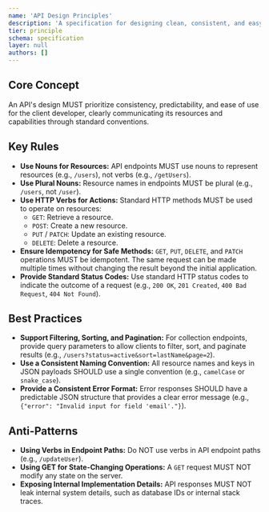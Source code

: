 ```yaml
---
name: 'API Design Principles'
description: 'A specification for designing clean, consistent, and easy-to-use RESTful APIs.'
tier: principle
schema: specification
layer: null
authors: []
---
```


## Core Concept

An API's design MUST prioritize consistency, predictability, and ease of use for the client developer, clearly communicating its resources and capabilities through standard conventions.

## Key Rules

- **Use Nouns for Resources:** API endpoints MUST use nouns to represent resources (e.g., `/users`), not verbs (e.g., `/getUsers`).
- **Use Plural Nouns:** Resource names in endpoints MUST be plural (e.g., `/users`, not `/user`).
- **Use HTTP Verbs for Actions:** Standard HTTP methods MUST be used to operate on resources:
  - `GET`: Retrieve a resource.
  - `POST`: Create a new resource.
  - `PUT` / `PATCH`: Update an existing resource.
  - `DELETE`: Delete a resource.
- **Ensure Idempotency for Safe Methods:** `GET`, `PUT`, `DELETE`, and `PATCH` operations MUST be idempotent. The same request can be made multiple times without changing the result beyond the initial application.
- **Provide Standard Status Codes:** Use standard HTTP status codes to indicate the outcome of a request (e.g., `200 OK`, `201 Created`, `400 Bad Request`, `404 Not Found`).

## Best Practices

- **Support Filtering, Sorting, and Pagination:** For collection endpoints, provide query parameters to allow clients to filter, sort, and paginate results (e.g., `/users?status=active&sort=lastName&page=2`).
- **Use a Consistent Naming Convention:** All resource names and keys in JSON payloads SHOULD use a single convention (e.g., `camelCase` or `snake_case`).
- **Provide a Consistent Error Format:** Error responses SHOULD have a predictable JSON structure that provides a clear error message (e.g., `{"error": "Invalid input for field 'email'."}`).

## Anti-Patterns

- **Using Verbs in Endpoint Paths:** Do NOT use verbs in API endpoint paths (e.g., `/updateUser`).
- **Using GET for State-Changing Operations:** A `GET` request MUST NOT modify any state on the server.
- **Exposing Internal Implementation Details:** API responses MUST NOT leak internal system details, such as database IDs or internal stack traces.

